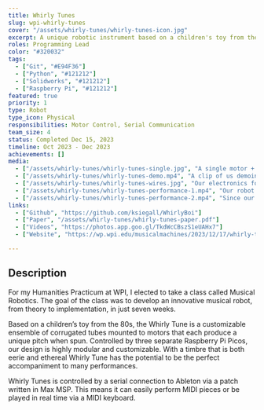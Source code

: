 ```yaml
---
title: Whirly Tunes
slug: wpi-whirly-tunes
cover: "/assets/whirly-tunes/whirly-tunes-icon.jpg"
excerpt: A unique robotic instrument based on a children's toy from the 80s.
roles: Programming Lead
color: "#320032"
tags:
  - ["Git", "#E94F36"]
  - ["Python", "#121212"]
  - ["Solidworks", "#121212"]
  - ["Raspberry Pi", "#121212"]
featured: true
priority: 1
type: Robot
type_icon: Physical
responsibilities: Motor Control, Serial Communication
team_size: 4
status: Completed Dec 15, 2023
timeline: Oct 2023 - Dec 2023
achievements: []
media:
  - ["/assets/whirly-tunes/whirly-tunes-single.jpg", "A single motor + tube assembly."]
  - ["/assets/whirly-tunes/whirly-tunes-demo.mp4", "A clip of us demoing our final robot to the class."]
  - ["/assets/whirly-tunes/whirly-tunes-wires.jpg", "Our electronics for a single module, which controls 4 motors."]
  - ["/assets/whirly-tunes/whirly-tunes-performance-1.mp4", "Our robot performing a piece specifically composed for it."]
  - ["/assets/whirly-tunes/whirly-tunes-performance-2.mp4", "Since our motors are quite loud, this second piece turns off the motors when they are not being played, which gives the instrument a different feeling."]
links:
  - ["Github", "https://github.com/ksiegall/WhirlyBoi"]
  - ["Paper", "/assets/whirly-tunes/whirly-tunes-paper.pdf"]
  - ["Videos", "https://photos.app.goo.gl/TkdWcCBszS1eUAHx7"]
  - ["Website", "https://wp.wpi.edu/musicalmachines/2023/12/17/whirly-tunes/"]

---
```



## Description
For my Humanities Practicum at WPI, I elected to take a class called Musical Robotics. The goal of the class was to develop an innovative musical robot, from theory to implementation, in just seven weeks.

Based on a children’s toy from the 80s, the Whirly Tune is a customizable ensemble of corrugated tubes mounted to motors that each produce a unique pitch when spun. Controlled by three separate Raspberry Pi Picos, our design is highly modular and customizable. With a timbre that is both eerie and ethereal Whirly Tune has the potential to be the perfect accompaniment to many performances.

Whirly Tunes is controlled by a serial connection to Ableton via a patch written in Max MSP. This means it can easily perform MIDI pieces or be played in real time via a MIDI keyboard.